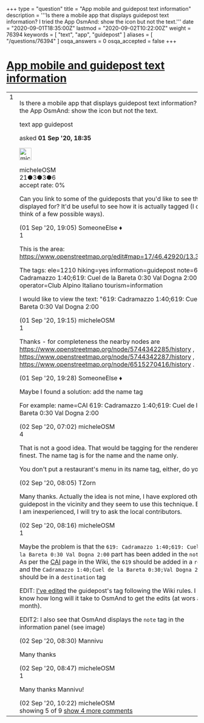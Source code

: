 +++
type = "question"
title = "App mobile and guidepost text information"
description = '''Is there a mobile app that displays guidepost text information?  I tried the App OsmAnd: show the icon but not the text.'''
date = "2020-09-01T18:35:00Z"
lastmod = "2020-09-02T10:22:00Z"
weight = 76394
keywords = [ "text", "app", "guidepost" ]
aliases = [ "/questions/76394" ]
osqa_answers = 0
osqa_accepted = false
+++

<div class="headNormal">

# [App mobile and guidepost text information](/questions/76394/app-mobile-and-guidepost-text-information)

</div>

<div id="main-body">

<div id="askform">

<table id="question-table" style="width:100%;">
<colgroup>
<col style="width: 50%" />
<col style="width: 50%" />
</colgroup>
<tbody>
<tr>
<td style="width: 30px; vertical-align: top"><div class="vote-buttons">
<span id="post-76394-upvote" class="ajax-command post-vote up" rel="nofollow" title="I like this post (click again to cancel)"> </span>
<div id="post-76394-score" class="post-score" title="current number of votes">
1
</div>
<span id="post-76394-downvote" class="ajax-command post-vote down" rel="nofollow" title="I dont like this post (click again to cancel)"> </span> <span id="favorite-mark" class="ajax-command favorite-mark" rel="nofollow" title="mark/unmark this question as favorite (click again to cancel)"> </span>
<div id="favorite-count" class="favorite-count">
&#10;</div>
</div></td>
<td><div id="item-right">
<div class="question-body">
<p>Is there a mobile app that displays guidepost text information? I tried the App OsmAnd: show the icon but not the text.</p>
</div>
<div id="question-tags" class="tags-container tags">
<span class="post-tag tag-link-text" rel="tag" title="see questions tagged &#39;text&#39;">text</span> <span class="post-tag tag-link-app" rel="tag" title="see questions tagged &#39;app&#39;">app</span> <span class="post-tag tag-link-guidepost" rel="tag" title="see questions tagged &#39;guidepost&#39;">guidepost</span>
</div>
<div id="question-controls" class="post-controls">
&#10;</div>
<div class="post-update-info-container">
<div class="post-update-info post-update-info-user">
<p>asked <strong>01 Sep '20, 18:35</strong></p>
<img src="https://secure.gravatar.com/avatar/f62da0935f47d408496d7ed9266537d2?s=32&amp;d=identicon&amp;r=g" class="gravatar" width="32" height="32" alt="micheleOSM&#39;s gravatar image" />
<p><span>micheleOSM</span><br />
<span class="score" title="21 reputation points">21</span><span title="3 badges"><span class="badge1">●</span><span class="badgecount">3</span></span><span title="3 badges"><span class="silver">●</span><span class="badgecount">3</span></span><span title="6 badges"><span class="bronze">●</span><span class="badgecount">6</span></span><br />
<span class="accept_rate" title="Rate of the user&#39;s accepted answers">accept rate:</span> <span title="micheleOSM has no accepted answers">0%</span></p>
</div>
</div>
<div id="comments-container-76394" class="comments-container">
<span id="76395"></span>
<div id="comment-76395" class="comment not_top_scorer">
<div id="post-76395-score" class="comment-score">
&#10;</div>
<div class="comment-text">
<p>Can you link to some of the guideposts that you'd like to see the text displayed for? It'd be useful to see how it is actually tagged (I can think of a few possible ways).</p>
</div>
<div id="comment-76395-info" class="comment-info">
<span class="comment-age">(01 Sep '20, 19:05)</span> <span class="comment-user userinfo">SomeoneElse ♦</span>
</div>
</div>
<span id="76396"></span>
<div id="comment-76396" class="comment">
<div id="post-76396-score" class="comment-score">
1
</div>
<div class="comment-text">
<p>This is the area: <a href="https://www.openstreetmap.org/edit#map=17/46.42920/13.34459">https://www.openstreetmap.org/edit#map=17/46.42920/13.34459</a></p>
<p>The tags: ele=1210 hiking=yes information=guidepost note=619: Cadramazzo 1:40;619: Cuel de la Bareta 0:30 Val Dogna 2:00 operator=Club Alpino Italiano tourism=information</p>
<p>I would like to view the text: "619: Cadramazzo 1:40;619: Cuel de la Bareta 0:30 Val Dogna 2:00</p>
</div>
<div id="comment-76396-info" class="comment-info">
<span class="comment-age">(01 Sep '20, 19:15)</span> <span class="comment-user userinfo">micheleOSM</span>
</div>
</div>
<span id="76397"></span>
<div id="comment-76397" class="comment">
<div id="post-76397-score" class="comment-score">
1
</div>
<div class="comment-text">
<p>Thanks - for completeness the nearby nodes are <a href="https://www.openstreetmap.org/node/5744342285/history">https://www.openstreetmap.org/node/5744342285/history</a> , <a href="https://www.openstreetmap.org/node/5744342287/history">https://www.openstreetmap.org/node/5744342287/history</a> , <a href="https://www.openstreetmap.org/node/6515270416/history">https://www.openstreetmap.org/node/6515270416/history</a> .</p>
</div>
<div id="comment-76397-info" class="comment-info">
<span class="comment-age">(01 Sep '20, 19:28)</span> <span class="comment-user userinfo">SomeoneElse ♦</span>
</div>
</div>
<span id="76398"></span>
<div id="comment-76398" class="comment not_top_scorer">
<div id="post-76398-score" class="comment-score">
&#10;</div>
<div class="comment-text">
<p>Maybe I found a solution: add the name tag</p>
<p>For example: name=CAI 619: Cadramazzo 1:40;619: Cuel de la Bareta 0:30 Val Dogna 2:00</p>
</div>
<div id="comment-76398-info" class="comment-info">
<span class="comment-age">(02 Sep '20, 07:02)</span> <span class="comment-user userinfo">micheleOSM</span>
</div>
</div>
<span id="76399"></span>
<div id="comment-76399" class="comment">
<div id="post-76399-score" class="comment-score">
4
</div>
<div class="comment-text">
<p>That is not a good idea. That would be tagging for the renderer at its finest. The name tag is for the name and the name only.</p>
<p>You don't put a restaurant's menu in its name tag, either, do you?</p>
</div>
<div id="comment-76399-info" class="comment-info">
<span class="comment-age">(02 Sep '20, 08:05)</span> <span class="comment-user userinfo">TZorn</span>
</div>
</div>
<span id="76400"></span>
<div id="comment-76400" class="comment not_top_scorer">
<div id="post-76400-score" class="comment-score">
&#10;</div>
<div class="comment-text">
<p>Many thanks. Actually the idea is not mine, I have explored other guidepost in the vicinity and they seem to use this technique. But as I am inexperienced, I will try to ask the local contributors.</p>
</div>
<div id="comment-76400-info" class="comment-info">
<span class="comment-age">(02 Sep '20, 08:16)</span> <span class="comment-user userinfo">micheleOSM</span>
</div>
</div>
<span id="76401"></span>
<div id="comment-76401" class="comment">
<div id="post-76401-score" class="comment-score">
1
</div>
<div class="comment-text">
<p>Maybe the problem is that the <code>619: Cadramazzo 1:40;619: Cuel de la Bareta 0:30 Val Dogna 2:00</code> part has been added in the <code>note</code> tag. As per the <a href="https://wiki.openstreetmap.org/wiki/CAI#Percorsi_escursionistici">CAI</a> page in the Wiki, the <code>619</code> should be added in a <code>ref</code> tag and the <code>Cadramazzo 1:40;Cuel de la Bareta 0:30;Val Dogna 2:00</code> should be in a <code>destination</code> tag</p>
<p>EDIT: <a href="https://www.openstreetmap.org/changeset/90285367">I've edited</a> the guidepost's tag following the Wiki rules. I don't know how long will it take to OsmAnd to get the edits (at wors a month).</p>
<p>EDIT2: I also see that OsmAnd displays the <code>note</code> tag in the information panel (<span>see image</span>)</p>
</div>
<div id="comment-76401-info" class="comment-info">
<span class="comment-age">(02 Sep '20, 08:30)</span> <span class="comment-user userinfo">Mannivu</span>
</div>
</div>
<span id="76404"></span>
<div id="comment-76404" class="comment not_top_scorer">
<div id="post-76404-score" class="comment-score">
&#10;</div>
<div class="comment-text">
<p>Many thanks</p>
</div>
<div id="comment-76404-info" class="comment-info">
<span class="comment-age">(02 Sep '20, 08:47)</span> <span class="comment-user userinfo">micheleOSM</span>
</div>
</div>
<span id="76407"></span>
<div id="comment-76407" class="comment">
<div id="post-76407-score" class="comment-score">
1
</div>
<div class="comment-text">
<p>Many thanks Mannivu!</p>
</div>
<div id="comment-76407-info" class="comment-info">
<span class="comment-age">(02 Sep '20, 10:22)</span> <span class="comment-user userinfo">micheleOSM</span>
</div>
</div>
</div>
<div id="comment-tools-76394" class="comment-tools">
<span class="comments-showing"> showing 5 of 9 </span> <a href="#" class="show-all-comments-link">show 4 more comments</a>
</div>
<div class="clear">
&#10;</div>
<div id="comment-76394-form-container" class="comment-form-container">
&#10;</div>
<div class="clear">
&#10;</div>
</div></td>
</tr>
</tbody>
</table>

</div>

</div>

